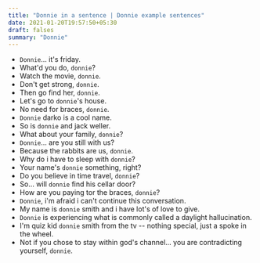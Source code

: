 ```yaml
---
title: "Donnie in a sentence | Donnie example sentences"
date: 2021-01-20T19:57:50+05:30
draft: falses
summary: "Donnie"
---
```

- `Donnie`... it's friday.
- What'd you do, `donnie`?
- Watch the movie, `donnie`.
- Don't get strong, `donnie`.
- Then go find her, `donnie`.
- Let's go to `donnie`'s house.
- No need for braces, `donnie`.
- `Donnie` darko is a cool name.
- So is `donnie` and jack weller.
- What about your family, `donnie`?
- `Donnie`... are you still with us?
- Because the rabbits are us, `donnie`.
- Why do i have to sleep with `donnie`?
- Your name's `donnie` something, right?
- Do you believe in time travel, `donnie`?
- So... will `donnie` find his cellar door?
- How are you paying tor the braces, `donnie`?
- `Donnie`, i'm afraid i can't continue this conversation.
- My name is `donnie` smith and i have lot's of love to give.
- `Donnie` is experiencing what is commonly called a daylight hallucination.
- I'm quiz kid `donnie` smith from the tv -- nothing special, just a spoke in the wheel.
- Not if you chose to stay within god's channel... you are contradicting yourself, `donnie`.
                 

